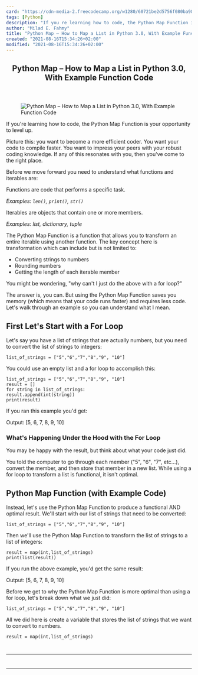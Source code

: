 ```yaml
---
card: "https://cdn-media-2.freecodecamp.org/w1280/60721be2d5756f080ba9871d.jpg"
tags: [Python]
description: "If you re learning how to code, the Python Map Function is yo"
author: "Milad E. Fahmy"
title: "Python Map – How to Map a List in Python 3.0, With Example Function Code"
created: "2021-08-16T15:34:26+02:00"
modified: "2021-08-16T15:34:26+02:00"
---
```

<div class="site-wrapper">
<main id="site-main" class="site-main outer">
<div class="inner">
<article class="post-full post tag-python ">
<header class="post-full-header">
<h1 class="post-full-title">Python Map – How to Map a List in Python 3.0, With Example Function Code</h1>
</header>
<figure class="post-full-image">
<picture>
<source media="(max-width: 700px)" sizes="1px" srcset="data:image/gif;base64,R0lGODlhAQABAIAAAAAAAP///yH5BAEAAAAALAAAAAABAAEAAAIBRAA7 1w">
<source media="(min-width: 701px)" sizes="(max-width: 800px) 400px,
(max-width: 1170px) 700px,
1400px" srcset="https://cdn-media-2.freecodecamp.org/w1280/60721be2d5756f080ba9871d.jpg 300w,
https://cdn-media-2.freecodecamp.org/w1280/60721be2d5756f080ba9871d.jpg 600w,
https://cdn-media-2.freecodecamp.org/w1280/60721be2d5756f080ba9871d.jpg 1000w,
https://cdn-media-2.freecodecamp.org/w1280/60721be2d5756f080ba9871d.jpg 2000w">
<img onerror="this.style.display='none'" src="https://cdn-media-2.freecodecamp.org/w1280/60721be2d5756f080ba9871d.jpg" alt="Python Map – How to Map a List in Python 3.0, With Example Function Code">
</picture>
</figure>
<section class="post-full-content">
<div class="post-content">
<p>If you're learning how to code, the Python Map Function is your opportunity to level up. </p><p>Picture this: you want to become a more efficient coder. You want your code to compile faster. You want to impress your peers with your robust coding knowledge. If any of this resonates with you, then you've come to the right place. </p><p>Before we move forward you need to understand what functions and iterables are:</p><p>Functions are code that performs a specific task.</p><p><em>Examples: <code>len()</code>, <code>print()</code>, <code>str()</code></em></p><p>Iterables are objects that contain one or more members.</p><p><em>Examples: list, dictionary, tuple</em></p><p>The Python Map Function is a function that allows you to transform an entire iterable using another function. The key concept here is transformation which can include but is not limited to:</p><ul><li>Converting strings to numbers</li><li>Rounding numbers</li><li>Getting the length of each iterable member</li></ul><p>You might be wondering, "why can't I just do the above with a for loop?"</p><p>The answer is, you can. But using the Python Map Function saves you memory (which means that your code runs faster) and requires less code. Let's walk through an example so you can understand what I mean. </p><h2 id="first-let-s-start-with-a-for-loop">First Let's Start with a For Loop</h2><p>Let's say you have a list of strings that are actually numbers, but you need to convert the list of strings to integers:</p><p><code>list_of_strings = ["5","6","7","8","9", "10"]</code></p><p>You could use an empty list and a for loop to accomplish this:</p><pre><code>list_of_strings = ["5","6","7","8","9", "10"]
result = []
for string in list_of_strings:
result.append(int(string))
print(result)</code></pre><p>If you ran this example you'd get:</p><p>Output: [5, 6, 7, 8, 9, 10]</p><h3 id="what-s-happening-under-the-hood-with-the-for-loop">What's Happening Under the Hood with the For Loop</h3><p>You may be happy with the result, but think about what your code just did. </p><p>You told the computer to go through each member ("5", "6", "7", etc...), convert the member, and then store that member in a new list. While using a for loop to transform a list is functional, it isn't optimal.</p><h2 id="python-map-function-with-example-code-">Python Map Function (with Example Code)</h2><p>Instead, let's use the Python Map Function to produce a functional AND optimal result. We'll start with our list of strings that need to be converted:</p><pre><code>list_of_strings = ["5","6","7","8","9", "10"]
</code></pre><p>Then we'll use the Python Map Function to transform the list of strings to a list of integers:</p><pre><code>result = map(int,list_of_strings)
print(list(result))</code></pre><p>If you run the above example, you'd get the same result:</p><p>Output: [5, 6, 7, 8, 9, 10]</p><p>Before we get to why the Python Map Function is more optimal than using a for loop, let's break down what we just did:</p><pre><code>list_of_strings = ["5","6","7","8","9", "10"]
</code></pre><p>All we did here is create a variable that stores the list of strings that we want to convert to numbers. </p><pre><code>result = map(int,list_of_strings)
</div>
<hr>
<hr>
</section>
</article>
</div>
</main>
</div>
<!-- Google Tag Manager (noscript) -->
<!-- End Google Tag Manager (noscript) -->
